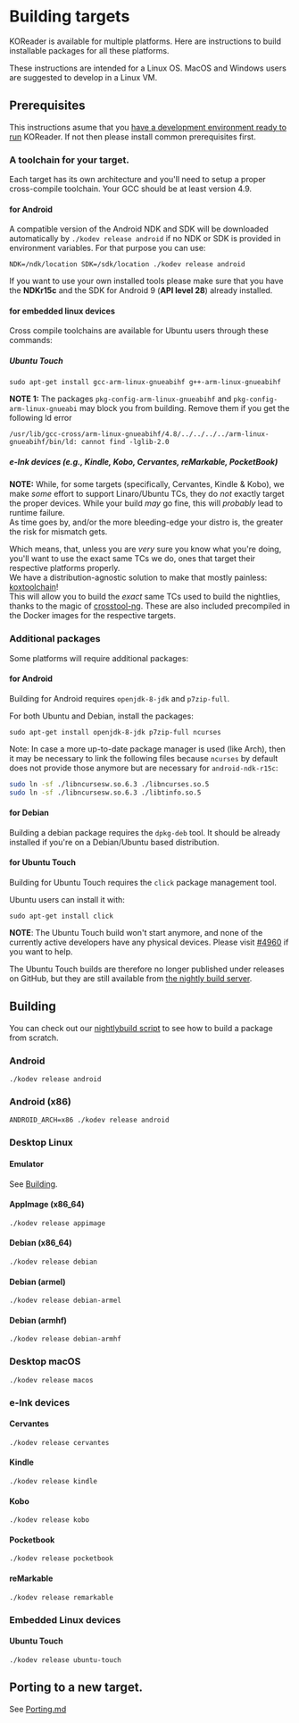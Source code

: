 # Building targets

KOReader is available for multiple platforms. Here are instructions to build installable packages for all these platforms.

These instructions are intended for a Linux OS. MacOS and Windows users are suggested to develop in a Linux VM.

## Prerequisites

This instructions asume that you [have a development environment ready to run](Building.md) KOReader. If not then please install common prerequisites first.

### A toolchain for your target.

Each target has its own architecture and you'll need to setup a proper cross-compile toolchain. Your GCC should be at least version 4.9.

#### for Android

A compatible version of the Android NDK and SDK will be downloaded automatically by `./kodev release android` if no NDK or SDK is provided in environment variables. For that purpose you can use:

```
NDK=/ndk/location SDK=/sdk/location ./kodev release android
```

If you want to use your own installed tools please make sure that you have the **NDKr15c** and the SDK for Android 9 (**API level 28**) already installed.

#### for embedded linux devices

Cross compile toolchains are available for Ubuntu users through these commands:

##### Ubuntu Touch

```
sudo apt-get install gcc-arm-linux-gnueabihf g++-arm-linux-gnueabihf
```

**NOTE 1:** The packages `pkg-config-arm-linux-gnueabihf` and `pkg-config-arm-linux-gnueabi` may
block you from building. Remove them if you get the following ld error

```
/usr/lib/gcc-cross/arm-linux-gnueabihf/4.8/../../../../arm-linux-gnueabihf/bin/ld: cannot find -lglib-2.0
```

##### e-Ink devices (e.g., Kindle, Kobo, Cervantes, reMarkable, PocketBook)

**NOTE:** While, for some targets (specifically, Cervantes, Kindle & Kobo), we make *some* effort to support Linaro/Ubuntu TCs,
they do *not* exactly target the proper devices. While your build *may* go fine, this will *probably* lead to runtime failure.  
As time goes by, and/or the more bleeding-edge your distro is, the greater the risk for mismatch gets.  

Which means, that, unless you are *very* sure you know what you're doing, you'll want to use the exact same TCs we do, ones that target their respective platforms properly.  
We have a distribution-agnostic solution to make that mostly painless: [koxtoolchain](https://github.com/koreader/koxtoolchain)!  
This will allow you to build the *exact* same TCs used to build the nightlies, thanks to the magic of [crosstool-ng](https://github.com/crosstool-ng/crosstool-ng). These are also included precompiled in the Docker images for the respective targets.  


### Additional packages

Some platforms will require additional packages:

#### for Android

Building for Android requires `openjdk-8-jdk` and `p7zip-full`.


For both Ubuntu and Debian, install the packages:

```
sudo apt-get install openjdk-8-jdk p7zip-full ncurses
```

Note: In case a more up-to-date package manager is used (like Arch), then it may be necessary to link the following files because `ncurses` by default does not provide those anymore but are necessary for `android-ndk-r15c`:

```sh
sudo ln -sf ./libncursesw.so.6.3 ./libncurses.so.5
sudo ln -sf ./libncursesw.so.6.3 ./libtinfo.so.5
```

#### for Debian

Building a debian package requires the `dpkg-deb` tool. It should be already installed if you're on a Debian/Ubuntu based distribution.

#### for Ubuntu Touch

Building for Ubuntu Touch requires the `click` package management tool.

Ubuntu users can install it with:

```
sudo apt-get install click
```

**NOTE**: The Ubuntu Touch build won't start anymore, and none of the currently active developers have any physical devices. Please visit [#4960](https://github.com/koreader/koreader/issues/4960) if you want to help.

The Ubuntu Touch builds are therefore no longer published under releases on GitHub, but they are still available from [the nightly build server](http://build.koreader.rocks/download/nightly/).

## Building 

You can check out our [nightlybuild script][nb-script] to see how to build a package from scratch.

### Android

```
./kodev release android
```

### Android (x86)

```
ANDROID_ARCH=x86 ./kodev release android
```

### Desktop Linux

#### Emulator

See [Building](https://github.com/koreader/koreader/blob/master/doc/Building.md).

#### AppImage (x86_64)

```
./kodev release appimage
```

#### Debian (x86_64)

```
./kodev release debian
```

#### Debian (armel)

```
./kodev release debian-armel
```

#### Debian (armhf)

```
./kodev release debian-armhf
```

### Desktop macOS

```
./kodev release macos
```

### e-Ink devices

#### Cervantes

```
./kodev release cervantes
```

#### Kindle

```
./kodev release kindle
```

#### Kobo

```
./kodev release kobo
```

#### Pocketbook

```
./kodev release pocketbook
```

#### reMarkable

```
./kodev release remarkable
```

### Embedded Linux devices

#### Ubuntu Touch

```
./kodev release ubuntu-touch
```

## Porting to a new target.

See [Porting.md](Porting.md)

[nb-script]:https://gitlab.com/koreader/nightly-builds/blob/master/build_release.sh

